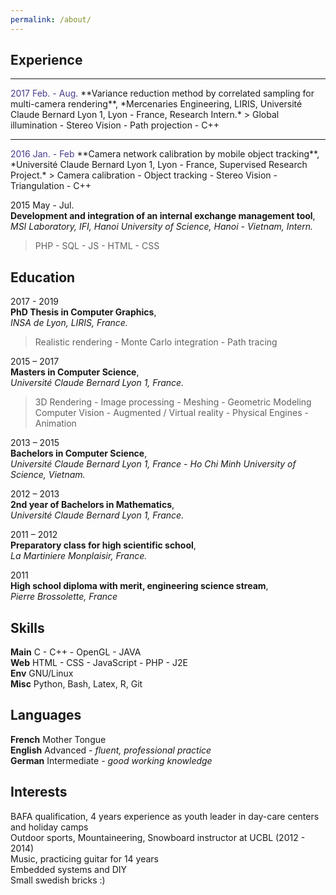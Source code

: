 ```yaml
---
permalink: /about/
---
```


## Experience

___
<span style="color: darkslateblue">
    2017 Feb. - Aug.
</span>  
**Variance reduction method by correlated sampling for multi-camera rendering**,  
*Mercenaries Engineering, LIRIS, Université Claude Bernard Lyon 1, Lyon - France, Research Intern.*  
> Global illumination - Stereo Vision - Path projection - C++

___
<span style="color: darkslateblue">
    2016 Jan. - Feb
</span>  
**Camera network calibration by mobile object tracking**,  
*Université Claude Bernard Lyon 1, Lyon - France, Supervised Research Project.*  
> Camera calibration - Object tracking - Stereo Vision - Triangulation - C++

2015 May - Jul.  
**Development and integration of an internal exchange management tool**,  
*MSI Laboratory, IFI, Hanoi University of Science, Hanoi - Vietnam, Intern.*  
> PHP - SQL - JS - HTML - CSS

## Education

2017 - 2019   
**PhD Thesis in Computer Graphics**,  
*INSA de Lyon, LIRIS, France.*  
> Realistic rendering - Monte Carlo integration - Path tracing

2015 – 2017  
**Masters in Computer Science**,  
*Université Claude Bernard Lyon 1, France.*  
> 3D Rendering - Image processing - Meshing - Geometric Modeling  
> Computer Vision - Augmented / Virtual reality - Physical Engines - Animation

2013 – 2015  
**Bachelors in Computer Science**,  
*Université Claude Bernard Lyon 1, France - Ho Chi Minh University of Science, Vietnam.*  

2012 – 2013  
**2nd year of Bachelors in Mathematics**,  
*Université Claude Bernard Lyon 1, France.*

2011 – 2012  
**Preparatory class for high scientific school**,  
*La Martiniere Monplaisir, France.*

2011  
**High school diploma with merit, engineering science stream**,  
*Pierre Brossolette, France*

## Skills

**Main**  C - C++ - OpenGL - JAVA  
**Web**   HTML - CSS - JavaScript - PHP - J2E  
**Env**   GNU/Linux  
**Misc**  Python, Bash, Latex, R, Git

## Languages

**French**    Mother Tongue  
**English**   Advanced - *fluent, professional practice*  
**German**    Intermediate - *good working knowledge*

## Interests

BAFA qualification, 4 years experience as youth leader in day-care centers and holiday camps  
Outdoor sports, Mountaineering, Snowboard instructor at UCBL (2012 - 2014)  
Music, practicing guitar for 14 years  
Embedded systems and DIY  
Small swedish bricks :)
